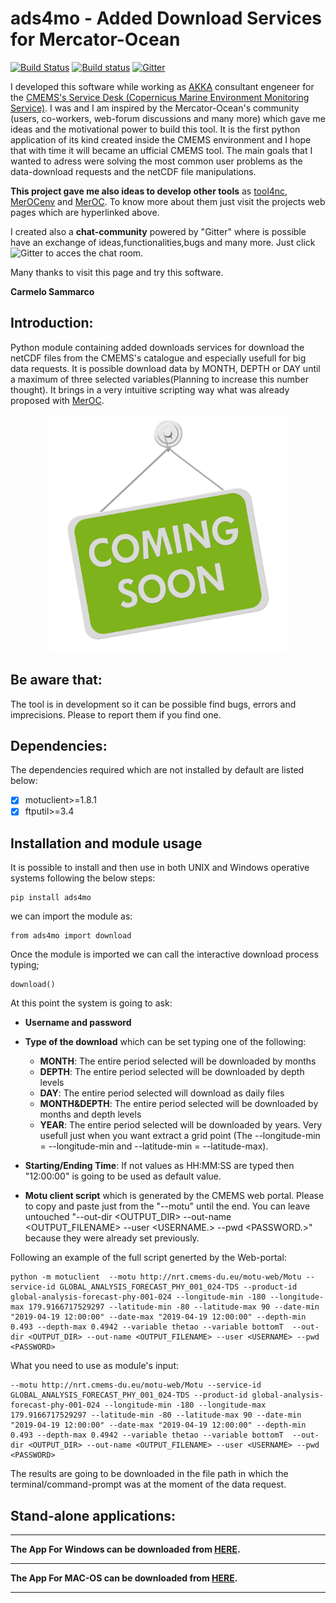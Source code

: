 
# ads4mo - Added Download Services for Mercator-Ocean

[![Build Status](https://travis-ci.com/carmelosammarco/ads4mo.png)](https://travis-ci.com/carmelosammarco/ads4mo) [![Build status](https://ci.appveyor.com/api/projects/status/y4glc7d7ccjb8diq?svg=true)](https://ci.appveyor.com/project/carmelosammarco/ads4mo) [![Gitter](https://badges.gitter.im/ads4mo/community.svg)](https://gitter.im/ads4mo/community?utm_source=badge&utm_medium=badge&utm_campaign=pr-badge) 

I developed this software while working as [AKKA](https://www.akka-technologies.com) consultant engeneer for the [CMEMS's Service Desk (Copernicus Marine Environment Monitoring Service)](http://marine.copernicus.eu). I was and I am inspired by the Mercator-Ocean's community (users, co-workers, web-forum discussions and many more) which gave me ideas and the motivational power to build this tool. It is the first python application of its kind created inside the CMEMS environment and I hope that with time it will became an ufficial CMEMS tool. The main goals that I wanted to adress were solving the most common user problems as the data-download requests and the netCDF file manipulations.

**This project gave me also ideas to develop other tools** as [tool4nc](https://github.com/carmelosammarco/tool4nc), [MerOCenv](https://github.com/carmelosammarco/MerOCenv) and [MerOC](https://github.com/carmelosammarco/MerOC). To know more about them just visit the projects web pages which are hyperlinked above.

I created also a **chat-community** powered by "Gitter" where is possible have an exchange of ideas,functionalities,bugs and many more. Just click ![Gitter](https://badges.gitter.im/ads4mo/community.svg) to acces the chat room.

Many thanks to visit this page and try this software.

**Carmelo Sammarco**

## Introduction:
Python module containing added downloads services for download the netCDF files from the CMEMS's catalogue and especially usefull for big data requests. It is possible download data by MONTH, DEPTH or DAY until a maximum of three selected variables(Planning to increase this number thought).
It brings in a very intuitive scripting way what was already proposed with [MerOC](https://github.com/carmelosammarco/MerOC).

<p align="center">
  <img width="" height="380" src="DATA/coming-soon.png">
</p>

## Be aware that:

The tool is in development so it can be possible find bugs, errors and imprecisions. Please to report them if you find one.

## Dependencies:

The dependencies required which are not installed by default are listed below:

- [x] motuclient>=1.8.1
- [x] ftputil>=3.4

## Installation and module usage

It is possible to install and then use in both UNIX and Windows operative systems following the below steps:

```
pip install ads4mo
```
we can import the module as:

```
from ads4mo import download
```
Once the module is imported we can call the interactive download process typing;

```
download()
```

At this point the system is going to ask:

- **Username and password**

- **Type of the download** which can be set typing one of the following:

     - **MONTH**: The entire period selected will be downloaded by months
     - **DEPTH**: The entire period selected will be downloaded by depth levels
     - **DAY**: The entire period selected will download as daily files
     - **MONTH&DEPTH**: The entire period selected will be downloaded by months and depth levels
     - **YEAR**: The entire period selected will be downloaded by years. Very usefull just when you want extract a grid point (The --longitude-min = --longitude-min and --latitude-min = --latitude-max).

- **Starting/Ending Time**: If not values as HH:MM:SS are typed then "12:00:00" is going to be used as default value.

- **Motu client script** which is generated by the CMEMS web portal.
Please to copy and paste just from the "--motu" until the end. You can leave untouched   "--out-dir <OUTPUT_DIR> --out-name <OUTPUT_FILENAME> --user <USERNAME.> --pwd <PASSWORD.>" because they were already set previously.

Following an example of the full script generted by the Web-portal:

```
python -m motuclient  --motu http://nrt.cmems-du.eu/motu-web/Motu --service-id GLOBAL_ANALYSIS_FORECAST_PHY_001_024-TDS --product-id global-analysis-forecast-phy-001-024 --longitude-min -180 --longitude-max 179.9166717529297 --latitude-min -80 --latitude-max 90 --date-min "2019-04-19 12:00:00" --date-max "2019-04-19 12:00:00" --depth-min 0.493 --depth-max 0.4942 --variable thetao --variable bottomT  --out-dir <OUTPUT_DIR> --out-name <OUTPUT_FILENAME> --user <USERNAME> --pwd <PASSWORD>
```

What you need to use as module's input:

```
--motu http://nrt.cmems-du.eu/motu-web/Motu --service-id GLOBAL_ANALYSIS_FORECAST_PHY_001_024-TDS --product-id global-analysis-forecast-phy-001-024 --longitude-min -180 --longitude-max 179.9166717529297 --latitude-min -80 --latitude-max 90 --date-min "2019-04-19 12:00:00" --date-max "2019-04-19 12:00:00" --depth-min 0.493 --depth-max 0.4942 --variable thetao --variable bottomT  --out-dir <OUTPUT_DIR> --out-name <OUTPUT_FILENAME> --user <USERNAME> --pwd <PASSWORD>
```

The results are going to be downloaded in the file path in which the terminal/command-prompt was at the moment of the data request.

## Stand-alone applications:

---------

**The App For Windows can be downloaded from <a href="myFile.js" download>HERE</a>.**

---------

**The App For MAC-OS can be downloaded from <a href="myFile.js" download>HERE</a>.**

---------